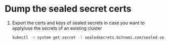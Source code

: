 # Dump the sealed secret certs

  1. Export the certs and keys of sealed secrets in case you want to apply/use the secrets of an existing cluster

     ```sh
     kubectl -n system get secret -l sealedsecrets.bitnami.com/sealed-secrets-key=active -o yaml | kubectl neat > ../../terraform/helm/allsealkeys.yml
     ```
